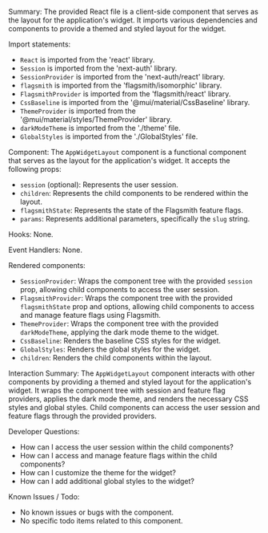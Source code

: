 Summary:
The provided React file is a client-side component that serves as the layout for the application's widget. It imports various dependencies and components to provide a themed and styled layout for the widget.

Import statements:
- `React` is imported from the 'react' library.
- `Session` is imported from the 'next-auth' library.
- `SessionProvider` is imported from the 'next-auth/react' library.
- `flagsmith` is imported from the 'flagsmith/isomorphic' library.
- `FlagsmithProvider` is imported from the 'flagsmith/react' library.
- `CssBaseline` is imported from the '@mui/material/CssBaseline' library.
- `ThemeProvider` is imported from the '@mui/material/styles/ThemeProvider' library.
- `darkModeTheme` is imported from the './theme' file.
- `GlobalStyles` is imported from the './GlobalStyles' file.

Component:
The `AppWidgetLayout` component is a functional component that serves as the layout for the application's widget. It accepts the following props:
- `session` (optional): Represents the user session.
- `children`: Represents the child components to be rendered within the layout.
- `flagsmithState`: Represents the state of the Flagsmith feature flags.
- `params`: Represents additional parameters, specifically the `slug` string.

Hooks:
None.

Event Handlers:
None.

Rendered components:
- `SessionProvider`: Wraps the component tree with the provided `session` prop, allowing child components to access the user session.
- `FlagsmithProvider`: Wraps the component tree with the provided `flagsmithState` prop and options, allowing child components to access and manage feature flags using Flagsmith.
- `ThemeProvider`: Wraps the component tree with the provided `darkModeTheme`, applying the dark mode theme to the widget.
- `CssBaseline`: Renders the baseline CSS styles for the widget.
- `GlobalStyles`: Renders the global styles for the widget.
- `children`: Renders the child components within the layout.

Interaction Summary:
The `AppWidgetLayout` component interacts with other components by providing a themed and styled layout for the application's widget. It wraps the component tree with session and feature flag providers, applies the dark mode theme, and renders the necessary CSS styles and global styles. Child components can access the user session and feature flags through the provided providers.

Developer Questions:
- How can I access the user session within the child components?
- How can I access and manage feature flags within the child components?
- How can I customize the theme for the widget?
- How can I add additional global styles to the widget?

Known Issues / Todo:
- No known issues or bugs with the component.
- No specific todo items related to this component.